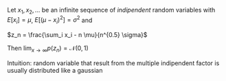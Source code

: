 Let $x_1, x_2, ...$ be an infinite sequence of *indipendent* random variables with $E[x_i] = \mu$,  $E[(\mu - x_i)^2] = \sigma^2$ and

$z_n = \frac{\sum_i x_i - n \mu}{n^{0.5} \sigma}$

Then 
$\lim_{x \rightarrow \infty} p(z_n) = \mathcal{N}(0, 1)$

Intuition: random variable that result from the multiple indipendent factor is usually distributed like a gaussian 

